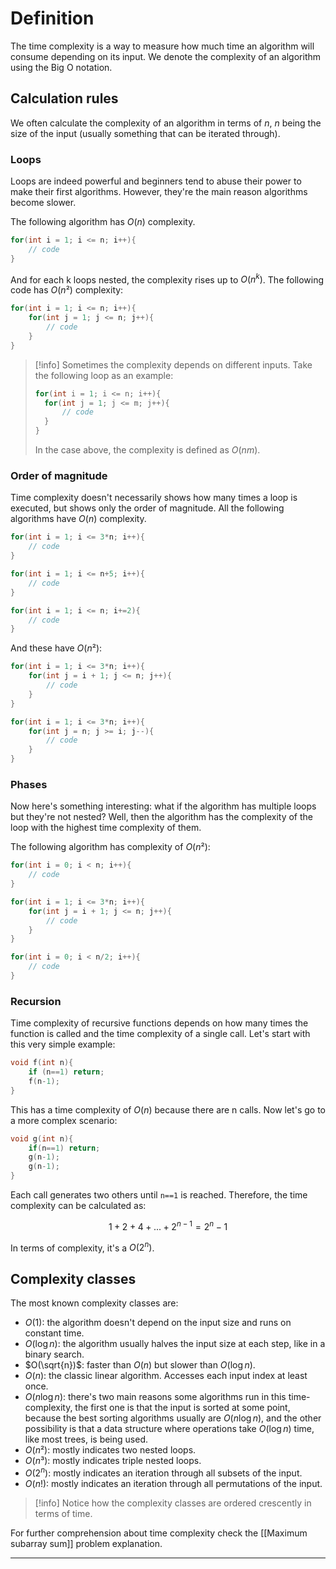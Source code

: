 # Definition

The time complexity is a way to measure how much time an algorithm will consume depending on its input. We denote the complexity of an algorithm using the Big O notation.

## Calculation rules

We often calculate the complexity of an algorithm in terms of $n$, $n$ being the size of the input (usually something that can be iterated through).

### Loops

Loops are indeed powerful and beginners tend to abuse their power to make their first algorithms. However, they're the main reason algorithms become slower.

The following algorithm has $O(n)$ complexity.

```cpp
for(int i = 1; i <= n; i++){
	// code
}
```

And for each k loops nested, the complexity rises up to $O(n^k)$. The following code has $O(n²)$ complexity:

```cpp
for(int i = 1; i <= n; i++){
	for(int j = 1; j <= n; j++){
		// code
	}
}
```

>[!info]
>Sometimes the complexity depends on different inputs. Take the following loop as an example:
>
>```cpp
>for(int i = 1; i <= n; i++){
>	for(int j = 1; j <= m; j++){
>		// code
>	}
>}
>```
>
>In the case above, the complexity is defined as $O(nm)$.

### Order of magnitude

Time complexity doesn't necessarily shows how many times a loop is executed, but shows only the order of magnitude. All the following algorithms have $O(n)$ complexity.

```cpp
for(int i = 1; i <= 3*n; i++){
	// code
}
```

```cpp
for(int i = 1; i <= n+5; i++){
	// code
}
```

```cpp
for(int i = 1; i <= n; i+=2){
	// code
}
```

And these have $O(n²)$:

```cpp
for(int i = 1; i <= 3*n; i++){
	for(int j = i + 1; j <= n; j++){
		// code
	}
}
```

```cpp
for(int i = 1; i <= 3*n; i++){
	for(int j = n; j >= i; j--){
		// code
	}
}
```

### Phases

Now here's something interesting: what if the algorithm has multiple loops but they're not nested? Well, then the algorithm has the complexity of the loop with the highest time complexity of them.

The following algorithm has complexity of $O(n²)$:

```cpp
for(int i = 0; i < n; i++){
	// code
}

for(int i = 1; i <= 3*n; i++){
	for(int j = i + 1; j <= n; j++){
		// code
	}
}

for(int i = 0; i < n/2; i++){
	// code
}
```

### Recursion

Time complexity of recursive functions depends on how many times the function is called and the time complexity of a single call.
Let's start with this very simple example:

```cpp
void f(int n){
	if (n==1) return;
	f(n-1);
}
```

This has a time complexity of $O(n)$ because there are n calls.
Now let's go to a more complex scenario:

```cpp
void g(int n){
	if(n==1) return;
	g(n-1);
	g(n-1);
}
```

Each call generates two others until `n==1` is reached. Therefore, the time complexity can be calculated as:

$$1 + 2+ 4 + ... + 2^{n-1} = 2^n - 1$$

In terms of complexity, it's a $O(2^n)$.

## Complexity classes

The most known complexity classes are:

- $O(1)$: the algorithm doesn't depend on the input size and runs on constant time.
- $O(\log{n})$: the algorithm usually halves the input size at each step, like in a binary search.
- $O(\sqrt{n})$: faster than $O(n)$ but slower than $O(\log{n})$.
- $O(n)$: the classic linear algorithm. Accesses each input index at least once.
- $O(n\log{n})$: there's two main reasons some algorithms run in this time-complexity, the first one is that the input is sorted at some point, because the best sorting algorithms usually are $O(n\log{n})$, and the other possibility is that a data structure where operations take $O(\log{n})$ time, like most trees, is being used.
- $O(n²)$: mostly indicates two nested loops.
- $O(n³)$: mostly indicates triple nested loops.
- $O(2^n)$: mostly indicates an iteration through all subsets of the input.
- $O(n!)$: mostly indicates an iteration through all permutations of the input.

>[!info]
>Notice how the complexity classes are ordered crescently in terms of time.

For further comprehension about time complexity check the [[Maximum subarray sum]] problem explanation.

---


